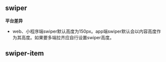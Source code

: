 ## swiper

<!-- UTSCOMJSON.swiper.description -->

<!-- UTSCOMJSON.swiper.compatibility -->

<!-- UTSCOMJSON.swiper.attribute -->

<!-- UTSCOMJSON.swiper.event -->

<!-- UTSCOMJSON.swiper.component_type-->

<!-- UTSCOMJSON.swiper.children -->

<!-- UTSCOMJSON.swiper.example -->

<!-- UTSCOMJSON.swiper.reference -->

**平台差异**

- web、小程序端swiper默认高度为150px。app端swiper默认会以内容高度作为其高度。如果要多端拉齐应自行设置swiper高度。

## swiper-item

<!-- UTSCOMJSON.swiper-item.description -->

<!-- UTSCOMJSON.swiper-item.compatibility -->

<!-- UTSCOMJSON.swiper-item.attribute -->

<!-- UTSCOMJSON.swiper-item.event -->

<!-- UTSCOMJSON.swiper-item.component_type-->

<!-- UTSCOMJSON.swiper-item.example -->

<!-- UTSCOMJSON.swiper-item.reference -->
